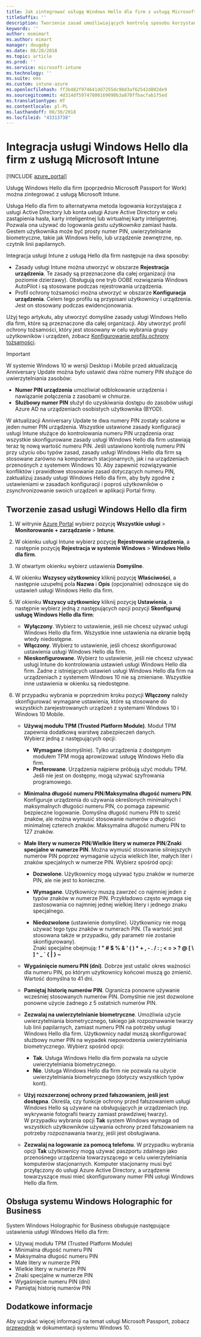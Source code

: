 ```yaml
---
title: Jak zintegrować usługę Windows Hello dla firm z usługą Microsoft Intune
titleSuffix: ''
description: Tworzenie zasad umożliwiających kontrolę sposobu korzystania z funkcji Windows Hello dla firm na urządzeniach zarządzanych.
keywords: ''
author: msmimart
ms.author: mimart
manager: dougeby
ms.date: 08/28/2018
ms.topic: article
ms.prod: ''
ms.service: microsoft-intune
ms.technology: ''
ms.suite: ems
ms.custom: intune-azure
ms.openlocfilehash: ff3b482f974641dd7255dc98d3af62542d802de9
ms.sourcegitcommit: 4d314df59747800169090b3a870ffbacfab1f5ed
ms.translationtype: HT
ms.contentlocale: pl-PL
ms.lasthandoff: 08/30/2018
ms.locfileid: "43313738"
---
```

# <a name="integrate-windows-hello-for-business-with-microsoft-intune"></a>Integracja usługi Windows Hello dla firm z usługą Microsoft Intune


[!INCLUDE [azure_portal](./includes/azure_portal.md)]

Usługę Windows Hello dla firm (poprzednio Microsoft Passport for Work) można zintegrować z usługą Microsoft Intune.

 Usługa Hello dla firm to alternatywna metoda logowania korzystająca z usługi Active Directory lub konta usługi Azure Active Directory w celu zastąpienia hasła, karty inteligentnej lub wirtualnej karty inteligentnej. Pozwala ona używać do logowania *gestu użytkownika* zamiast hasła. Gestem użytkownika może być prosty numer PIN, uwierzytelnianie biometryczne, takie jak Windows Hello, lub urządzenie zewnętrzne, np. czytnik linii papilarnych.

Integracja usługi Intune z usługą Hello dla firm następuje na dwa sposoby:

-   Zasady usługi Intune można utworzyć w obszarze **Rejestracja urządzenia**. Te zasady są przeznaczone dla całej organizacji (na poziomie dzierżawy). Obsługują one tryb OOBE rozwiązania Windows AutoPilot i są stosowane podczas rejestrowania urządzenia. 
-  Profil ochrony tożsamości można utworzyć w obszarze **Konfiguracja urządzenia**. Celem tego profilu są przypisani użytkownicy i urządzenia. Jest on stosowany podczas ewidencjonowania. 

Użyj tego artykułu, aby utworzyć domyślne zasady usługi Windows Hello dla firm, które są przeznaczone dla całej organizacji. Aby utworzyć profil ochrony tożsamości, który jest stosowany w celu wybrania grupy użytkowników i urządzeń, zobacz [Konfigurowanie profilu ochrony tożsamości](identity-protection-configure.md).  

<!--- -   You can store authentication certificates in the Windows Hello for Business key storage provider (KSP). For more information, see [Secure resource access with certificate profiles in Microsoft Intune](secure-resource-access-with-certificate-profiles.md). --->

> [!IMPORTANT]
> W systemie Windows 10 w wersji Desktop i Mobile przed aktualizacją Anniversary Update można było ustawić dwa różne numery PIN służące do uwierzytelniania zasobów:
> - **Numer PIN urządzenia** umożliwiał odblokowanie urządzenia i nawiązanie połączenia z zasobami w chmurze.
> - **Służbowy numer PIN** służył do uzyskiwania dostępu do zasobów usługi Azure AD na urządzeniach osobistych użytkownika (BYOD).
> 
> W aktualizacji Anniversary Update te dwa numery PIN zostały scalone w jeden numer PIN urządzenia.
> Wszystkie ustawione zasady konfiguracji usługi Intune służące do kontrolowania numeru PIN urządzenia oraz wszystkie skonfigurowane zasady usługi Windows Hello dla firm ustawiają teraz tę nową wartość numeru PIN.
> Jeśli ustawiono kontrolę numeru PIN przy użyciu obu typów zasad, zasady usługi Windows Hello dla firm są stosowane zarówno na komputerach stacjonarnych, jak i na urządzeniach przenośnych z systemem Windows 10.
> Aby zapewnić rozwiązywanie konfliktów i prawidłowe stosowanie zasad dotyczących numeru PIN, zaktualizuj zasady usługi Windows Hello dla firm, aby były zgodne z ustawieniami w zasadach konfiguracji i poproś użytkowników o zsynchronizowanie swoich urządzeń w aplikacji Portal firmy.



## <a name="create-a-windows-hello-for-business-policy"></a>Tworzenie zasad usługi Windows Hello dla firm

1. W witrynie [Azure Portal](https://portal.azure.com) wybierz pozycję **Wszystkie usługi** > **Monitorowanie + zarządzanie** > **Intune**.

2. W okienku usługi Intune wybierz pozycję **Rejestrowanie urządzenia**, a następnie pozycję **Rejestracja w systemie Windows** > **Windows Hello dla firm**.

3. W otwartym okienku wybierz ustawienia **Domyślne**.

4. W okienku **Wszyscy użytkownicy** kliknij pozycję **Właściwości**, a następnie uzupełnij pola **Nazwa** i **Opis** (opcjonalnie) odnoszące się do ustawień usługi Windows Hello dla firm.

5. W okienku **Wszyscy użytkownicy** kliknij pozycję **Ustawienia**, a następnie wybierz jedną z następujących opcji pozycji **Skonfiguruj usługę Windows Hello dla firm**:

    - **Wyłączony**. Wybierz to ustawienie, jeśli nie chcesz używać usługi Windows Hello dla firm. Wszystkie inne ustawienia na ekranie będą wtedy niedostępne.
    - **Włączony**. Wybierz to ustawienie, jeśli chcesz skonfigurować ustawienia usługi Windows Hello dla firm.
    - **Nieskonfigurowane**. Wybierz to ustawienie, jeśli nie chcesz używać usługi Intune do kontrolowania ustawień usługi Windows Hello dla firm. Żadne z istniejących ustawień usługi Windows Hello dla firm na urządzeniach z systemem Windows 10 nie są zmieniane. Wszystkie inne ustawienia w okienku są niedostępne.

6. W przypadku wybrania w poprzednim kroku pozycji **Włączony** należy skonfigurować wymagane ustawienia, które są stosowane do wszystkich zarejestrowanych urządzeń z systemami Windows 10 i Windows 10 Mobile.

   - **Używaj modułu TPM (Trusted Platform Module)**. Moduł TPM zapewnia dodatkową warstwę zabezpieczeń danych.<br>Wybierz jedną z następujących opcji:

     - **Wymagane** (domyślnie). Tylko urządzenia z dostępnym modułem TPM mogą aprowizować usługę Windows Hello dla firm.
     - **Preferowane**. Urządzenia najpierw próbują użyć modułu TPM. Jeśli nie jest on dostępny, mogą używać szyfrowania programowego.

   - **Minimalna długość numeru PIN**/**Maksymalna długość numeru PIN**. Konfiguruje urządzenia do używania określonych minimalnych i maksymalnych długości numeru PIN, co pomaga zapewnić bezpieczne logowanie. Domyślna długość numeru PIN to sześć znaków, ale można wymusić stosowanie numerów o długości minimalnej czterech znaków. Maksymalna długość numeru PIN to 127 znaków.

   - **Małe litery w numerze PIN**/**Wielkie litery w numerze PIN**/**Znaki specjalne w numerze PIN**. Można wymusić stosowanie silniejszych numerów PIN poprzez wymaganie użycia wielkich liter, małych liter i znaków specjalnych w numerze PIN. Wybierz spośród opcji:

     - **Dozwolone**. Użytkownicy mogą używać typu znaków w numerze PIN, ale nie jest to konieczne.

     - **Wymagane**. Użytkownicy muszą zawrzeć co najmniej jeden z typów znaków w numerze PIN. Przykładowo często wymaga się zastosowania co najmniej jednej wielkiej litery i jednego znaku specjalnego.

     - **Niedozwolone** (ustawienie domyślne). Użytkownicy nie mogą używać tego typu znaków w numerach PIN. (Ta wartość jest stosowana także w przypadku, gdy parametr nie zostanie skonfigurowany).<br>Znaki specjalne obejmują: **! " # $ % &amp; ' ( ) &#42; + , - . / : ; &lt; = &gt; ? @ [ \ ] ^ _ &#96; { &#124; } ~**

   - **Wygaśnięcie numeru PIN (dni)**. Dobrze jest ustalić okres ważności dla numeru PIN, po którym użytkownicy końcowi muszą go zmienić. Wartość domyślna to 41 dni.

   - **Pamiętaj historię numerów PIN**. Ogranicza ponowne używanie wcześniej stosowanych numerów PIN. Domyślnie nie jest dozwolone ponowne użycie żadnego z 5 ostatnich numerów PIN.

   - **Zezwalaj na uwierzytelnianie biometryczne**. Umożliwia użycie uwierzytelniania biometrycznego, takiego jak rozpoznawanie twarzy lub linii papilarnych, zamiast numeru PIN na potrzeby usługi Windows Hello dla firm. Użytkownicy nadal muszą skonfigurować służbowy numer PIN na wypadek niepowodzenia uwierzytelniania biometrycznego. Wybierz spośród opcji:

     - **Tak**. Usługa Windows Hello dla firm pozwala na użycie uwierzytelniania biometrycznego.
     - **Nie**. Usługa Windows Hello dla firm nie pozwala na użycie uwierzytelniania biometrycznego (dotyczy wszystkich typów kont).

   - **Użyj rozszerzonej ochrony przed fałszowaniem, jeśli jest dostępna**. Określa, czy funkcje ochrony przed fałszowaniem usługi Windows Hello są używane na obsługujących je urządzeniach (np. wykrywanie fotografii twarzy zamiast prawdziwej twarzy).<br>W przypadku wybrania opcji **Tak** system Windows wymaga od wszystkich użytkowników używania ochrony przed fałszowaniem na potrzeby rozpoznawania twarzy, jeśli jest obsługiwana.

   - **Zezwalaj na logowanie za pomocą telefonu**. W przypadku wybrania opcji **Tak** użytkownicy mogą używać paszportu zdalnego jako przenośnego urządzenia towarzyszącego w celu uwierzytelniania komputerów stacjonarnych. Komputer stacjonarny musi być przyłączony do usługi Azure Active Directory, a urządzenie towarzyszące musi mieć skonfigurowany numer PIN usługi Windows Hello dla firm.

## <a name="windows-holographic-for-business-support"></a>Obsługa systemu Windows Holographic for Business

System Windows Holographic for Business obsługuje następujące ustawienia usługi Windows Hello dla firm:

- Używaj modułu TPM (Trusted Platform Module)
- Minimalna długość numeru PIN
- Maksymalna długość numeru PIN
- Małe litery w numerze PIN
- Wielkie litery w numerze PIN
- Znaki specjalne w numerze PIN
- Wygaśnięcie numeru PIN (dni)
- Pamiętaj historię numerów PIN

## <a name="further-information"></a>Dodatkowe informacje
Aby uzyskać więcej informacji na temat usługi Microsoft Passport, zobacz [przewodnik](https://technet.microsoft.com/library/mt589441.aspx) w dokumentacji systemu Windows 10.
